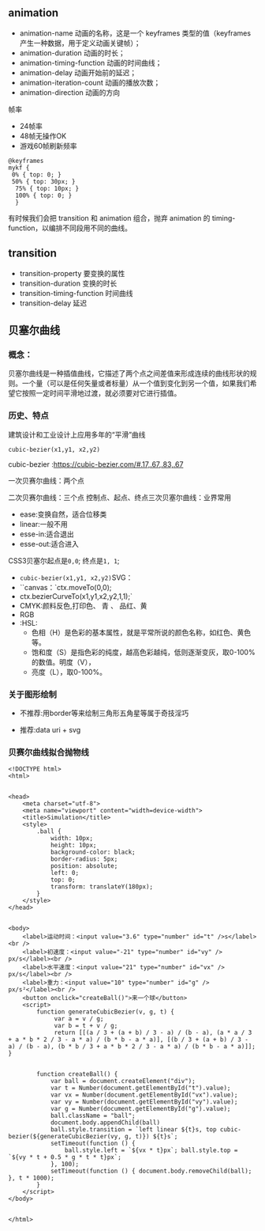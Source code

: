 ## animation
- animation-name 动画的名称，这是一个 keyframes 类型的值（keyframes 产生一种数据，用于定义动画关键帧）；
- animation-duration 动画的时长；
- animation-timing-function 动画的时间曲线；
- animation-delay 动画开始前的延迟；
- animation-iteration-count 动画的播放次数；
- animation-direction 动画的方向

帧率
- 24帧率
- 48帧无操作OK
- 游戏60帧刷新频率

```
@keyframes 
mykf {
 0% { top: 0; } 
 50% { top: 30px; }
  75% { top: 10px; } 
  100% { top: 0; }
  } 
```
有时候我们会把 transition 和 animation 组合，抛弃 animation 的 timing-function，以编排不同段用不同的曲线。

## transition

- transition-property 要变换的属性
- transition-duration 变换的时长
- transition-timing-function 时间曲线
- transition-delay 延迟

## 贝塞尔曲线

### 概念：

贝塞尔曲线是一种插值曲线，它描述了两个点之间差值来形成连续的曲线形状的规则。一个量（可以是任何矢量或者标量）从一个值到变化到另一个值，如果我们希望它按照一定时间平滑地过渡，就必须要对它进行插值。 

### 历史、特点

建筑设计和工业设计上应用多年的“平滑”曲线

```
cubic-bezier(x1,y1, x2,y2)
```

cubic-bezier :https://cubic-bezier.com/#.17,.67,.83,.67

一次贝赛尔曲线：两个点

二次贝赛尔曲线：三个点  控制点、起点、终点三次贝塞尔曲线：业界常用

- ease:变换自然，适合位移类
- linear:一般不用
- esse-in:适合退出
- esse-out:适合进入

CSS3贝塞尔起点是`0,0`; 终点是`1, 1`;

- `cubic-bezier(x1,y1, x2,y2)`SVG：
- ``canvas：`ctx.moveTo(0,0);
- ctx.bezierCurveTo(x1,y1,x2,y2,1,1);`
- CMYK:颜料反色,打印色、 青 、 品红、黄
- RGB
- :HSL:
	- 色相（H）是色彩的基本属性，就是平常所说的颜色名称，如红色、黄色等。
	- 饱和度（S）是指色彩的纯度，越高色彩越纯，低则逐渐变灰，取0-100%的数值。明度（V），
	- 亮度（L），取0-100%。



### 关于图形绘制

- 不推荐:用border等来绘制三角形五角星等属于奇技淫巧

- 推荐:data uri + svg


### 贝赛尔曲线拟合抛物线

```
<!DOCTYPE html>
<html>


<head>
    <meta charset="utf-8">
    <meta name="viewport" content="width=device-width">
    <title>Simulation</title>
    <style>
        .ball {
            width: 10px;
            height: 10px;
            background-color: black;
            border-radius: 5px;
            position: absolute;
            left: 0;
            top: 0;
            transform: translateY(180px);
        }
    </style>
</head>


<body>
    <label>运动时间：<input value="3.6" type="number" id="t" />s</label><br />
    <label>初速度：<input value="-21" type="number" id="vy" /> px/s</label><br />
    <label>水平速度：<input value="21" type="number" id="vx" /> px/s</label><br />
    <label>重力：<input value="10" type="number" id="g" /> px/s²</label><br />
    <button onclick="createBall()">来一个球</button>
    <script>
        function generateCubicBezier(v, g, t) {
             var a = v / g; 
             var b = t + v / g; 
             return [[(a / 3 + (a + b) / 3 - a) / (b - a), (a * a / 3 + a * b * 2 / 3 - a * a) / (b * b - a * a)], [(b / 3 + (a + b) / 3 - a) / (b - a), (b * b / 3 + a * b * 2 / 3 - a * a) / (b * b - a * a)]]; }


        function createBall() {
            var ball = document.createElement("div");
            var t = Number(document.getElementById("t").value);
            var vx = Number(document.getElementById("vx").value);
            var vy = Number(document.getElementById("vy").value);
            var g = Number(document.getElementById("g").value);
            ball.className = "ball";
            document.body.appendChild(ball)
            ball.style.transition = `left linear ${t}s, top cubic-bezier(${generateCubicBezier(vy, g, t)}) ${t}s`;
            setTimeout(function () {
                ball.style.left = `${vx * t}px`; ball.style.top = `${vy * t + 0.5 * g * t * t}px`;
            }, 100);
            setTimeout(function () { document.body.removeChild(ball); }, t * 1000);
        }
    </script>
</body>


</html>
```

